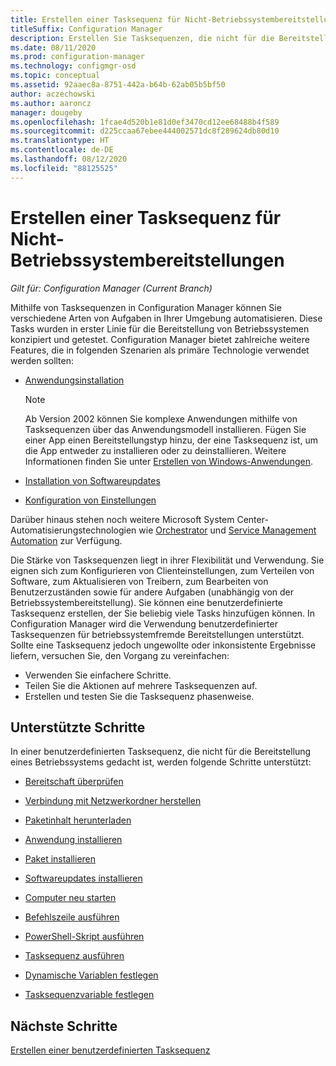 ```yaml
---
title: Erstellen einer Tasksequenz für Nicht-Betriebssystembereitstellungen
titleSuffix: Configuration Manager
description: Erstellen Sie Tasksequenzen, die nicht für die Bereitstellung eines Betriebssystems gedacht sind, um beispielsweise Software zu verteilen oder Tasks zu automatisieren.
ms.date: 08/11/2020
ms.prod: configuration-manager
ms.technology: configmgr-osd
ms.topic: conceptual
ms.assetid: 92aaec8a-8751-442a-b64b-62ab05b5bf50
author: aczechowski
ms.author: aaroncz
manager: dougeby
ms.openlocfilehash: 1fcae4d520b1e81d0ef3470cd12ee68488b4f589
ms.sourcegitcommit: d225ccaa67ebee444002571dc8f289624db80d10
ms.translationtype: HT
ms.contentlocale: de-DE
ms.lasthandoff: 08/12/2020
ms.locfileid: "88125525"
---
```

# <a name="create-a-task-sequence-for-non-os-deployments"></a>Erstellen einer Tasksequenz für Nicht-Betriebssystembereitstellungen

*Gilt für: Configuration Manager (Current Branch)*

Mithilfe von Tasksequenzen in Configuration Manager können Sie verschiedene Arten von Aufgaben in Ihrer Umgebung automatisieren. Diese Tasks wurden in erster Linie für die Bereitstellung von Betriebssystemen konzipiert und getestet. Configuration Manager bietet zahlreiche weitere Features, die in folgenden Szenarien als primäre Technologie verwendet werden sollten:

- [Anwendungsinstallation](../../apps/understand/introduction-to-application-management.md)

    > [!NOTE]
    > Ab Version 2002 können Sie komplexe Anwendungen mithilfe von Tasksequenzen über das Anwendungsmodell installieren. Fügen Sie einer App einen Bereitstellungstyp hinzu, der eine Tasksequenz ist, um die App entweder zu installieren oder zu deinstallieren. Weitere Informationen finden Sie unter [Erstellen von Windows-Anwendungen](../../apps/get-started/creating-windows-applications.md#bkmk_tsdt).<!-- 3555953 -->

- [Installation von Softwareupdates](../../sum/understand/software-updates-introduction.md)

- [Konfiguration von Einstellungen](../../compliance/understand/ensure-device-compliance.md)

Darüber hinaus stehen noch weitere Microsoft System Center-Automatisierungstechnologien wie [Orchestrator](https://docs.microsoft.com/system-center/orchestrator/) und [Service Management Automation](https://docs.microsoft.com/system-center/sma/) zur Verfügung.  

Die Stärke von Tasksequenzen liegt in ihrer Flexibilität und Verwendung. Sie eignen sich zum Konfigurieren von Clienteinstellungen, zum Verteilen von Software, zum Aktualisieren von Treibern, zum Bearbeiten von Benutzerzuständen sowie für andere Aufgaben (unabhängig von der Betriebssystembereitstellung). Sie können eine benutzerdefinierte Tasksequenz erstellen, der Sie beliebig viele Tasks hinzufügen können. In Configuration Manager wird die Verwendung benutzerdefinierter Tasksequenzen für betriebssystemfremde Bereitstellungen unterstützt. Sollte eine Tasksequenz jedoch ungewollte oder inkonsistente Ergebnisse liefern, versuchen Sie, den Vorgang zu vereinfachen:

- Verwenden Sie einfachere Schritte.
- Teilen Sie die Aktionen auf mehrere Tasksequenzen auf.
- Erstellen und testen Sie die Tasksequenz phasenweise.

## <a name="supported-steps"></a>Unterstützte Schritte

In einer benutzerdefinierten Tasksequenz, die nicht für die Bereitstellung eines Betriebssystems gedacht ist, werden folgende Schritte unterstützt:  

- [Bereitschaft überprüfen](../understand/task-sequence-steps.md#BKMK_CheckReadiness)  

- [Verbindung mit Netzwerkordner herstellen](../understand/task-sequence-steps.md#BKMK_ConnectToNetworkFolder)  

- [Paketinhalt herunterladen](../understand/task-sequence-steps.md#BKMK_DownloadPackageContent)  

- [Anwendung installieren](../understand/task-sequence-steps.md#BKMK_InstallApplication)  

- [Paket installieren](../understand/task-sequence-steps.md#BKMK_InstallPackage)  

- [Softwareupdates installieren](../understand/task-sequence-steps.md#BKMK_InstallSoftwareUpdates)  

- [Computer neu starten](../understand/task-sequence-steps.md#BKMK_RestartComputer)  

- [Befehlszeile ausführen](../understand/task-sequence-steps.md#BKMK_RunCommandLine)  

- [PowerShell-Skript ausführen](../understand/task-sequence-steps.md#BKMK_RunPowerShellScript)  

- [Tasksequenz ausführen](../understand/task-sequence-steps.md#child-task-sequence)  

- [Dynamische Variablen festlegen](../understand/task-sequence-steps.md#BKMK_SetDynamicVariables)  

- [Tasksequenzvariable festlegen](../understand/task-sequence-steps.md#BKMK_SetTaskSequenceVariable)  

## <a name="next-steps"></a>Nächste Schritte

[Erstellen einer benutzerdefinierten Tasksequenz](create-a-custom-task-sequence.md)